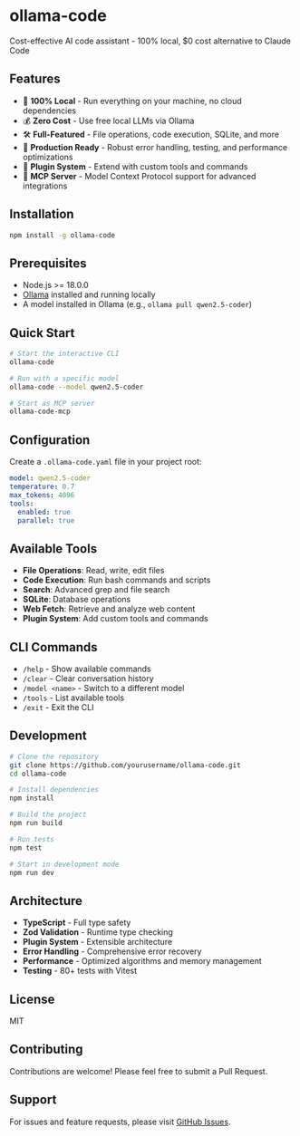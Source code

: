 # ollama-code

Cost-effective AI code assistant - 100% local, $0 cost alternative to Claude Code

## Features

- 🚀 **100% Local** - Run everything on your machine, no cloud dependencies
- 💰 **Zero Cost** - Use free local LLMs via Ollama
- 🛠️ **Full-Featured** - File operations, code execution, SQLite, and more
- 🎯 **Production Ready** - Robust error handling, testing, and performance optimizations
- 🔌 **Plugin System** - Extend with custom tools and commands
- 🤖 **MCP Server** - Model Context Protocol support for advanced integrations

## Installation

```bash
npm install -g ollama-code
```

## Prerequisites

- Node.js >= 18.0.0
- [Ollama](https://ollama.ai) installed and running locally
- A model installed in Ollama (e.g., `ollama pull qwen2.5-coder`)

## Quick Start

```bash
# Start the interactive CLI
ollama-code

# Run with a specific model
ollama-code --model qwen2.5-coder

# Start as MCP server
ollama-code-mcp
```

## Configuration

Create a `.ollama-code.yaml` file in your project root:

```yaml
model: qwen2.5-coder
temperature: 0.7
max_tokens: 4096
tools:
  enabled: true
  parallel: true
```

## Available Tools

- **File Operations**: Read, write, edit files
- **Code Execution**: Run bash commands and scripts
- **Search**: Advanced grep and file search
- **SQLite**: Database operations
- **Web Fetch**: Retrieve and analyze web content
- **Plugin System**: Add custom tools and commands

## CLI Commands

- `/help` - Show available commands
- `/clear` - Clear conversation history
- `/model <name>` - Switch to a different model
- `/tools` - List available tools
- `/exit` - Exit the CLI

## Development

```bash
# Clone the repository
git clone https://github.com/yourusername/ollama-code.git
cd ollama-code

# Install dependencies
npm install

# Build the project
npm run build

# Run tests
npm test

# Start in development mode
npm run dev
```

## Architecture

- **TypeScript** - Full type safety
- **Zod Validation** - Runtime type checking
- **Plugin System** - Extensible architecture
- **Error Handling** - Comprehensive error recovery
- **Performance** - Optimized algorithms and memory management
- **Testing** - 80+ tests with Vitest

## License

MIT

## Contributing

Contributions are welcome! Please feel free to submit a Pull Request.

## Support

For issues and feature requests, please visit [GitHub Issues](https://github.com/yourusername/ollama-code/issues).